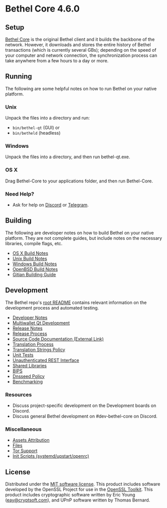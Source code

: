 Bethel Core 4.6.0
=====================

Setup
---------------------
[Bethel Core](http://bethel.org/en/download) is the original Bethel client and it builds the backbone of the network. However, it downloads and stores the entire history of Bethel transactions (which is currently several GBs); depending on the speed of your computer and network connection, the synchronization process can take anywhere from a few hours to a day or more.

Running
---------------------
The following are some helpful notes on how to run Bethel on your native platform.

### Unix

Unpack the files into a directory and run:

- `bin/bethel-qt` (GUI) or
- `bin/betheld` (headless)

### Windows

Unpack the files into a directory, and then run bethel-qt.exe.

### OS X

Drag Bethel-Core to your applications folder, and then run Bethel-Core.

### Need Help?

* Ask for help on [Discord](https://discord.gg/y4Vu9jw) or [Telegram](https://t.me/bethel).

Building
---------------------
The following are developer notes on how to build Bethel on your native platform. They are not complete guides, but include notes on the necessary libraries, compile flags, etc.

- [OS X Build Notes](build-osx.md)
- [Unix Build Notes](build-unix.md)
- [Windows Build Notes](build-windows.md)
- [OpenBSD Build Notes](build-openbsd.md)
- [Gitian Building Guide](gitian-building.md)

Development
---------------------
The Bethel repo's [root README](/README.md) contains relevant information on the development process and automated testing.

- [Developer Notes](developer-notes.md)
- [Multiwallet Qt Development](multiwallet-qt.md)
- [Release Notes](release-notes.md)
- [Release Process](release-process.md)
- [Source Code Documentation (External Link)](https://dev.visucore.com/bethel/doxygen/)
- [Translation Process](translation_process.md)
- [Translation Strings Policy](translation_strings_policy.md)
- [Unit Tests](unit-tests.md)
- [Unauthenticated REST Interface](REST-interface.md)
- [Shared Libraries](shared-libraries.md)
- [BIPS](bips.md)
- [Dnsseed Policy](dnsseed-policy.md)
- [Benchmarking](benchmarking.md)

### Resources
* Discuss project-specific development on the Development boards on Discord. 
* Discuss general Bethel development on #dev-bethel-core on Discord. 

### Miscellaneous
- [Assets Attribution](assets-attribution.md)
- [Files](files.md)
- [Tor Support](tor.md)
- [Init Scripts (systemd/upstart/openrc)](init.md)

License
---------------------
Distributed under the [MIT software license](http://www.opensource.org/licenses/mit-license.php).
This product includes software developed by the OpenSSL Project for use in the [OpenSSL Toolkit](https://www.openssl.org/). This product includes
cryptographic software written by Eric Young ([eay@cryptsoft.com](mailto:eay@cryptsoft.com)), and UPnP software written by Thomas Bernard.
